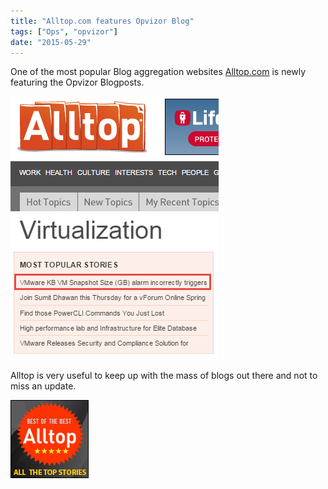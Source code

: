 ```yaml
---
title: "Alltop.com features Opvizor Blog"
tags: ["Ops", "opvizor"]
date: "2015-05-29"
---
```


One of the most popular Blog aggregation websites [Alltop.com](http://virtualization.alltop.com/ "Alltop.com") is newly featuring the Opvizor Blogposts.

[![Alltop.com Opvizor Blog](/images/blog/wpid-alltop_opvizor.png)](http://virtualization.alltop.com/)

Alltop is very useful to keep up with the mass of blogs out there and not to miss an update.

[![Alltop, all the top stories](/images/blog/wpid-alltop_125x125.jpg)](http://alltop.com/)
